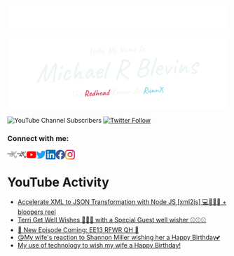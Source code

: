 ![header](https://raw.githubusercontent.com/RunnX/runnx/main/img/headers/gethead.svg)

![my name is](https://raw.githubusercontent.com/RunnX/runnx/main/img/headers/Hello-my-name-is.png)

![YouTube Channel Subscribers](https://img.shields.io/youtube/channel/subscribers/UCBa5BnIBBO12iopcb3A_rmA?logo=youtube&style=for-the-badge)
[![Twitter Follow](https://img.shields.io/twitter/follow/runnx?color=1DA1F2&logo=twitter&style=for-the-badge)](https://twitter.com/intent/follow?original_referer=https%3A%2F%2Fgithub.com%2Frunnx&screen_name=runnx)

### Connect with me:

[<img align="left" alt="runnx.com" width="22px" src="https://raw.githubusercontent.com/RunnX/runnx/main/img/logo.png#gh-dark-mode-only" />][website-dark]
[<img align="left" alt="runnx.com" width="22px" src="https://raw.githubusercontent.com/RunnX/runnx/main/img/logodark.png#gh-light-mode-only" />][website-light]
[<img align="left" alt="RunnX | YouTube" width="22px" src="icons/youtube-red.svg"/>][youtube]
[<img align="left" alt="RunnX | Twitter" width="22px" src="icons/twitter-blue.svg" />][twitter]
[<img align="left" alt="RunnX | LinkedIn" width="22px" src="icons/linkedin-blue.svg" />][linkedin]
[<img align="left" alt="RunnX | Facebook" width="22px" src="icons/facebook-blue.svg" />][facebook]
[<img align="left" alt="RunnX | Instagram" width="22px" src="icons/instagram-rgb.png" />][instagram]

<br />

# YouTube Activity
<!-- YOUTUBE:START -->
- [Accelerate XML to JSON Transformation with Node JS [xml2js] 💻🚗🔌🔋 + bloopers reel](https://www.youtube.com/watch?v=-22C8egdPVY)
- [Terri Get Well Wishes 🎈🧸🎈 with a Special Guest well wisher ⚾⚾⚾](https://www.youtube.com/watch?v=aw3UlMll43I)
- [📢 New Episode Coming: EE13 RFWR QH 👊](https://www.youtube.com/watch?v=naOMexKqDmU)
- [😘My wife&#39;s reaction to Shannon Miller wishing her a Happy Birthday💕](https://www.youtube.com/watch?v=XO-u_0QDxQk)
- [My use of technology to wish my wife a Happy Birthday!](https://www.youtube.com/watch?v=6l0WUoy670c)
<!-- YOUTUBE:END -->


[website-dark]: https://runnx.com#gh-dark-mode-only
[website-light]: https://runnx.com#gh-light-mode-only
[youtube]: https://youtube.com/runnx
[twitter]: https://twitter.com/runnx
[linkedin]: https://linkedin.com/in/runnx
[facebook]: https://facebook.com/theredheadknownasrunnx
[instagram]: https://instagram.com/mrbrunnx
[quickhitsplaylist]:  https://www.youtube.com/playlist?list=PLLiDx9rLkZYMo9RU1TzsqusxDjLxqsUPM
[azuredevopsplaylist]: https://www.youtube.com/playlist?list=PLLiDx9rLkZYM46jBPjb1MUKzoujitvLF1
[reducingfrictionplaylist]: https://www.youtube.com/playlist?list=PLLiDx9rLkZYOxVWaJR7r1SuaeqGAPh8sC
